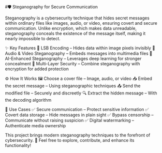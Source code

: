 #🛡️ Steganography for Secure Communication

Steganography is a cybersecurity technique that hides secret messages within ordinary files like images, audio, or video, ensuring covert and secure communication. Unlike encryption, which makes data unreadable, steganography conceals the existence of the message itself, making it nearly impossible to detect.

✨ Key Features
🔹 LSB Encoding – Hides data within image pixels invisibly
🔹 Audio & Video Steganography – Embeds messages into multimedia files
🔹 AI-Enhanced Steganography – Leverages deep learning for stronger concealment
🔹 Multi-Layer Security – Combine steganography with encryption for added protection

⚙️ How It Works
🖼️ Choose a cover file – Image, audio, or video
📥 Embed the secret message – Using steganographic techniques
📤 Send the modified file – Securely and discreetly
🔍 Extract the hidden message – With the decoding algorithm

🔐 Use Cases
✅ Secure communication – Protect sensitive information
✅ Covert data storage – Hide messages in plain sight
✅ Bypass censorship – Communicate without raising suspicion
✅ Digital watermarking – Authenticate media ownership

This project brings modern steganography techniques to the forefront of cybersecurity. 🚀 Feel free to explore, contribute, and enhance its functionality!
